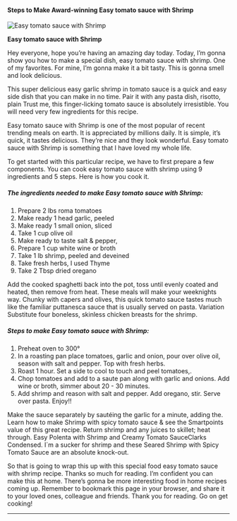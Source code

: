             

#### Steps to Make Award-winning Easy tomato sauce with Shrimp

![Easy tomato sauce with Shrimp](https://img-global.cpcdn.com/recipes/e0b200e2492fad27/751x532cq70/easy-tomato-sauce-with-shrimp-recipe-main-photo.jpg)

**Easy tomato sauce with Shrimp**

Hey everyone, hope you’re having an amazing day today. Today, I’m gonna show you how to make a special dish, easy tomato sauce with shrimp. One of my favorites. For mine, I’m gonna make it a bit tasty. This is gonna smell and look delicious.

This super delicious easy garlic shrimp in tomato sauce is a quick and easy side dish that you can make in no time. Pair it with any pasta dish, risotto, plain Trust me, this finger-licking tomato sauce is absolutely irresistible. You will need very few ingredients for this recipe.

Easy tomato sauce with Shrimp is one of the most popular of recent trending meals on earth. It is appreciated by millions daily. It is simple, it’s quick, it tastes delicious. They’re nice and they look wonderful. Easy tomato sauce with Shrimp is something that I have loved my whole life.

To get started with this particular recipe, we have to first prepare a few components. You can cook easy tomato sauce with shrimp using 9 ingredients and 5 steps. Here is how you cook it.

##### The ingredients needed to make Easy tomato sauce with Shrimp:

1.  Prepare 2 lbs roma tomatoes
2.  Make ready 1 head garlic, peeled
3.  Make ready 1 small onion, sliced
4.  Take 1 cup olive oil
5.  Make ready to taste salt & pepper,
6.  Prepare 1 cup white wine or broth
7.  Take 1 lb shrimp, peeled and deveined
8.  Take fresh herbs, I used Thyme
9.  Take 2 Tbsp dried oregano

Add the cooked spaghetti back into the pot, toss until evenly coated and heated, then remove from heat. These meals will make your weeknights way. Chunky with capers and olives, this quick tomato sauce tastes much like the familiar puttanesca sauce that is usually served on pasta. Variation Substitute four boneless, skinless chicken breasts for the shrimp.

##### Steps to make Easy tomato sauce with Shrimp:

1.  Preheat oven to 300°
2.  In a roasting pan place tomatoes, garlic and onion, pour over olive oil, season with salt and pepper. Top with fresh herbs.
3.  Roast 1 hour. Set a side to cool to touch and peel tomatoes,.
4.  Chop tomatoes and add to a saute pan along with garlic and onions. Add wine or broth, simmer about 20 - 30 minutes.
5.  Add shrimp and reason with salt and pepper. Add oregano, stir. Serve over pasta. Enjoy!!

Make the sauce separately by sautéing the garlic for a minute, adding the. Learn how to make Shrimp with spicy tomato sauce & see the Smartpoints value of this great recipe. Return shrimp and any juices to skillet; heat through. Easy Polenta with Shrimp and Creamy Tomato SauceClarks Condensed. I´m a sucker for shrimp and these Seared Shrimp with Spicy Tomato Sauce are an absolute knock-out.

So that is going to wrap this up with this special food easy tomato sauce with shrimp recipe. Thanks so much for reading. I’m confident you can make this at home. There’s gonna be more interesting food in home recipes coming up. Remember to bookmark this page in your browser, and share it to your loved ones, colleague and friends. Thank you for reading. Go on get cooking!

* * *
